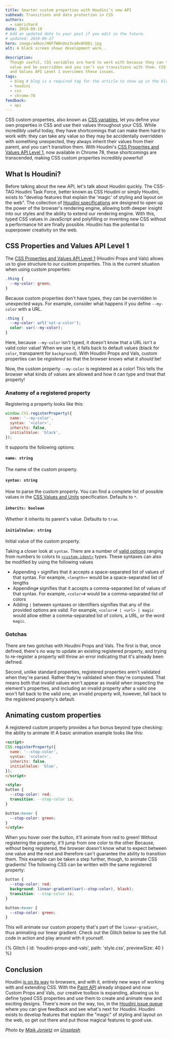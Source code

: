 ```yaml
---
title: Smarter custom properties with Houdini’s new API
subhead: Transitions and data protection in CSS
authors:
  - samrichard
date: 2019-09-19
# Add an updated date to your post if you edit in the future.
# updated: 2019-06-27
hero: image/admin/H6F7W8nUez3vaOv8hD8i.jpg
alt: A black screen shows development work..

description:
  Though useful, CSS variables are hard to work with because they can take any
  value and be overridden and you can’t use transitions with them. CSS Properties
  and Values API Level 1 overcomes these issues.
tags:
  - blog # blog is a required tag for the article to show up in the blog.
  - houdini
  - css
  - chrome-78
feedback:
  - api
---
```


CSS custom properties, also known as [CSS
variables](https://developer.chrome.com/blog/css-variables-why-should-you-care/),
let you define your own properties in CSS and use their values throughout your
CSS. While incredibly useful today, they have shortcomings that can make them
hard to work with: they can take any value so they may be accidentally
overridden with something unexpected, they always inherit their values from
their parent, and you can't transition them. With Houdini's [CSS Properties and
Values API Level 1](https://drafts.css-houdini.org/css-properties-values-api/),
now available in Chrome 78, these shortcomings are transcended, making CSS
custom properties incredibly powerful!

## What Is Houdini?

Before talking about the new API, let's talk about Houdini quickly. The CSS-TAG
Houdini Task Force, better known as CSS Houdini or simply Houdini, exists to
"develop features that explain the 'magic' of styling and layout on the web".
The collection of [Houdini specifications](https://drafts.css-houdini.org/) are
designed to open up the power of the browser's rendering engine, allowing both
deeper insight into our styles and the ability to extend our rendering engine.
With this, typed CSS values in JavaScript and polyfilling or inventing new CSS
without a performance hit are finally possible. Houdini has the potential to
superpower creativity on the web.

## CSS Properties and Values API Level 1

The [CSS Properties and Values API Level
1](https://drafts.css-houdini.org/css-properties-values-api/) (Houdini Props and
Vals) allows us to give structure to our custom properties. This is the current
situation when using custom properties:

```css
.thing {
  --my-color: green;
}
```

Because custom properties don't have types, they can be overridden in unexpected
ways. For example, consider what happens if you define `--my-color` with a URL.

```css
.thing {
  --my-color: url('not-a-color');
  color: var(--my-color);
}
```

Here, because `--my-color` isn't typed, it doesn't know that a URL isn't a valid
color value! When we use it, it falls back to default values (black for `color`,
transparent for `background`). With Houdini Props and Vals, custom properties can
be _registered_ so that the browser knows what it _should_ be!

Now, the custom property `--my-color` is registered as a color! This tells the
browser what kinds of values are allowed and how it can type and treat that
property!

### Anatomy of a registered property

Registering a property looks like this:

```js
window.CSS.registerProperty({
  name: '--my-color',
  syntax: '<color>',
  inherits: false,
  initialValue: 'black',
});
```

It supports the following options:

#### `name: string`
The name of the custom property.

#### `syntax: string`
How to parse the custom property. You can find a complete list of possible values in the <a href="https://drafts.csswg.org/css-values-3/">CSS Values and Units</a> specification. Defaults to <code>*</code>.

#### `inherits: boolean`
Whether it inherits its parent's value. Defaults to <code>true</code>.

#### `initialValue: string`
Initial value of the custom property.

Taking a closer look at `syntax`. There are a number of [valid
options](https://drafts.css-houdini.org/css-properties-values-api/#supported-names)
ranging from numbers to colors to
[`<custom-ident>`](https://developer.mozilla.org/docs/Web/CSS/custom-ident)
types. These syntaxes can also be modified by using the following values

* Appending `+` signifies that it accepts a space-separated list of values of
  that syntax. For example,  `<length>+` would be a space-separated list of
  lengths
* Appending`#` signifies that it accepts a comma-separated list of values of
  that syntax. For example,  `<color>#` would be a comma-separated list of
  colors
* Adding `|` between syntaxes or identifiers signifies that any of the provided
  options are valid. For example, `<color># | <url> | magic` would allow either
  a comma-separated list of colors, a URL, or the word `magic`.

### Gotchas

There are two gotchas with Houdini Props and Vals. The first is that, once
defined, there's no way to update an existing registered property, and trying to
re-register a property will throw an error indicating that it's already been
defined.

Second, unlike standard properties, registered properties aren't validated when
they're parsed. Rather they're validated when they're computed. That means both
that invalid values won't appear as invalid when inspecting the element's
properties, and including an invalid property after a valid one won't fall back
to the valid one; an invalid property will, however, fall back to the registered
property's default.

## Animating custom properties

A registered custom property provides a fun bonus beyond type checking: the
ability to animate it! A basic animation example looks like this:

```html
<script>
CSS.registerProperty({
  name: '--stop-color',
  syntax: '<color>',
  inherits: false,
  initialValue: 'blue',
});
</script>

<style>
button {
  --stop-color: red;
  transition: --stop-color 1s;
}

button:hover {
  --stop-color: green;
}
</style>
```

When you hover over the button, it'll animate from red to green! Without
registering the property, it'll jump from one color to the other Because,
without being registered, the browser doesn't know what to expect between one
value and the next and therefore can't guarantee the ability to transition them.
This example can be taken a step further, though, to animate CSS gradients! The
following CSS can be written with the same registered property:

```css
button {
  --stop-color: red;
  background: linear-gradient(var(--stop-color), black);
  transition: --stop-color 1s;
}

button:hover {
  --stop-color: green;
}
```

This will animate our custom property that's part of the `linear-gradient`, thus
animating our linear gradient. Check out the Glitch below to see the full code
in action and play around with it yourself.

<!-- Copy and Paste Me -->
{% Glitch {
  id: 'houdini-props-and-vals',
  path: 'style.css',
  previewSize: 40
} %}

## Conclusion

Houdini [is on its way](http://ishoudinireadyyet.com) to browsers, and with it,
entirely new ways of working with and extending CSS. With the [Paint
API](https://developer.chrome.com/blog/paintapi) already shipped
and now Custom Props and Vals, our creative toolbox is expanding, allowing us to
define typed CSS properties and use them to create and animate new and exciting
designs. There's more on the way, too, in the [Houdini issue
queue](https://github.com/w3c/css-houdini-drafts/issues) where you can give
feedback and see what's next for Houdini. Houdini exists to develop features
that explain the "magic" of styling and layout on the web, so get out there and
put those magical features to good use.

<!--lint disable no-literal-urls-->
_Photo by
[Maik Jonietz](https://unsplash.com/@der_maik_?utm_source=unsplash&utm_medium=referral&utm_content=creditCopyText)
on
[Unsplash](https://unsplash.com/search/photos/code?utm_source=unsplash&utm_medium=referral&utm_content=creditCopyText)_
